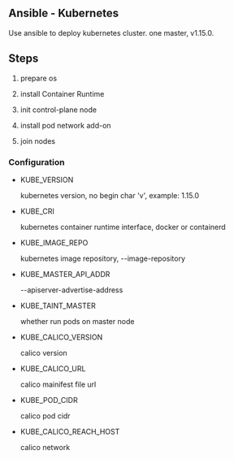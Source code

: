 ## Ansible - Kubernetes
Use ansible to deploy kubernetes cluster. one master, v1.15.0.

## Steps

1. prepare os

2. install Container Runtime

3. init control-plane node

4. install pod network add-on

5. join nodes

### Configuration

* KUBE_VERSION

  kubernetes version, no begin char 'v', example: 1.15.0

* KUBE_CRI

  kubernetes container runtime interface, docker or containerd

* KUBE_IMAGE_REPO

  kubernetes image repository, --image-repository

* KUBE_MASTER_API_ADDR

  --apiserver-advertise-address

* KUBE_TAINT_MASTER 

  whether run pods on master node

* KUBE_CALICO_VERSION

  calico version

* KUBE_CALICO_URL

  calico mainifest file url

* KUBE_POD_CIDR

  calico pod cidr

* KUBE_CALICO_REACH_HOST

  calico network
